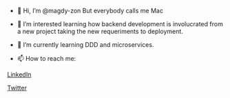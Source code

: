 - 👋 Hi, I’m @magdy-zon But everybody calls me Mac

- 👀 I’m interested learning how backend development is involucrated from a new project taking the new requeriments to deployment.

- 🌱 I’m currently learning DDD and microservices.

- 📫 How to reach me:

[LinkedIn](https://www.linkedin.com/in/m-juarez-guerrero)

[Twitter](https://twitter.com/jg_magdiel)

<!---
magdy-zon/magdy-zon is a ✨ special ✨ repository because its `README.md` (this file) appears on your GitHub profile.
You can click the Preview link to take a look at your changes.
--->

